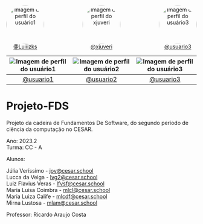 <div style="display: flex; justify-content: space-between;">
  <div style="text-align: center;">
    <img src="https://github.com/Luiiizks.png" alt="Imagem de perfil do usuário1" style="border-radius: 50%; width: 100px; height: 100px;">
    <br>
    <a href="https://github.com/Luiiizks">@Luiiizks</a>
  </div>
  
  <div style="text-align: center;">
    <img src="https://github.com/xjuveri.png" alt="Imagem de perfil do xjuveri" style="border-radius: 50%; width: 100px; height: 100px;">
    <br>
    <a href="https://github.com/xjuveri">@xjuveri</a>
  </div>
  
  <div style="text-align: center;">
    <img src="https://github.com/usuario3.png" alt="Imagem de perfil do usuário3" style="border-radius: 50%; width: 100px; height: 100px;">
    <br>
    <a href="https://github.com/usuario3">@usuario3</a>
  </div>
</div>

| ![Imagem de perfil do usuário1](https://github.com/usuario1.png) | ![Imagem de perfil do usuário2](https://github.com/usuario2.png) | ![Imagem de perfil do usuário3](https://github.com/usuario3.png) |
| :--------------------------------------: | :--------------------------------------: | :--------------------------------------: |
| [@usuario1](https://github.com/usuario1)                     | [@usuario2](https://github.com/usuario2)                     | [@usuario3](https://github.com/usuario3)                     |


# Projeto-FDS
Projeto da cadeira de Fundamentos De Software, do segundo período de ciência da computação no CESAR.

Ano: 2023.2 <br/>
Turma: CC - A

Alunos:

Júlia Veríssimo - jov@cesar.school <br/>
Lucca da Veiga - lvg2@cesar.school <br/>
Luiz Flavius Veras - lfvsf@cesar.school <br/>
Maria Luisa Coimbra - mlcl@cesar.school <br/>
Maria Luiza Calife - mlcdf@cesar.school <br/>
Mirna Lustosa - mlam@cesar.school <br/>
  
Professor: Ricardo Araujo Costa
